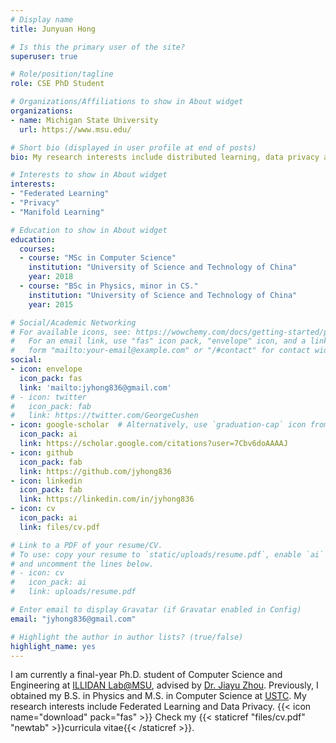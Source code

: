 ```yaml
---
# Display name
title: Junyuan Hong

# Is this the primary user of the site?
superuser: true

# Role/position/tagline
role: CSE PhD Student

# Organizations/Affiliations to show in About widget
organizations:
- name: Michigan State University
  url: https://www.msu.edu/

# Short bio (displayed in user profile at end of posts)
bio: My research interests include distributed learning, data privacy and deep learning.

# Interests to show in About widget
interests:
- "Federated Learning"
- "Privacy"
- "Manifold Learning"

# Education to show in About widget
education:
  courses:
  - course: "MSc in Computer Science"
    institution: "University of Science and Technology of China"
    year: 2018
  - course: "BSc in Physics, minor in CS."
    institution: "University of Science and Technology of China"
    year: 2015

# Social/Academic Networking
# For available icons, see: https://wowchemy.com/docs/getting-started/page-builder/#icons
#   For an email link, use "fas" icon pack, "envelope" icon, and a link in the
#   form "mailto:your-email@example.com" or "/#contact" for contact widget.
social:
- icon: envelope
  icon_pack: fas
  link: 'mailto:jyhong836@gmail.com'
# - icon: twitter
#   icon_pack: fab
#   link: https://twitter.com/GeorgeCushen
- icon: google-scholar  # Alternatively, use `graduation-cap` icon from fas icon_pack
  icon_pack: ai
  link: https://scholar.google.com/citations?user=7Cbv6doAAAAJ
- icon: github
  icon_pack: fab
  link: https://github.com/jyhong836
- icon: linkedin
  icon_pack: fab
  link: https://linkedin.com/in/jyhong836
- icon: cv
  icon_pack: ai
  link: files/cv.pdf

# Link to a PDF of your resume/CV.
# To use: copy your resume to `static/uploads/resume.pdf`, enable `ai` icons in `params.toml`, 
# and uncomment the lines below.
# - icon: cv
#   icon_pack: ai
#   link: uploads/resume.pdf

# Enter email to display Gravatar (if Gravatar enabled in Config)
email: "jyhong836@gmail.com"

# Highlight the author in author lists? (true/false)
highlight_name: yes
---
```


I am currently a final-year Ph.D. student of Computer Science and Engineering at [ILLIDAN Lab@MSU](https://illidanlab.github.io), advised by [Dr. Jiayu Zhou](https://jiayuzhou.github.io/). Previously, I obtained my B.S. in Physics and M.S. in Computer Science at [USTC](https://ustc.edu.cn/). My research interests include Federated Learning and Data Privacy. {{< icon name="download" pack="fas" >}} Check my {{< staticref "files/cv.pdf" "newtab" >}}curricula vitae{{< /staticref >}}.

